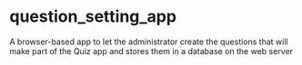 # question_setting_app
A browser-based app to let the administrator create the questions that will make part of the Quiz app and stores them in a database on the web server
